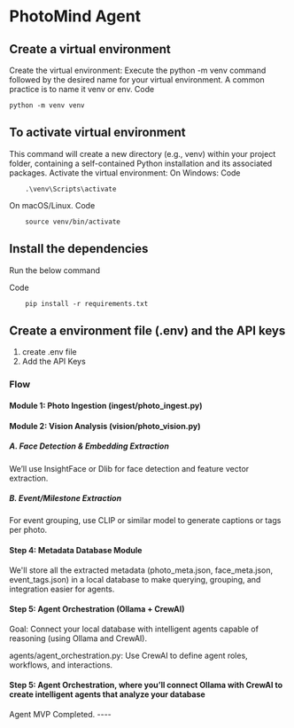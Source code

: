 # PhotoMind Agent

## Create a virtual environment

Create the virtual environment: Execute the python -m venv command followed by the desired name for your virtual environment. A common practice is to name it venv or env. 
Code

    python -m venv venv

## To activate virtual environment

This command will create a new directory (e.g., venv) within your project folder, containing a self-contained Python installation and its associated packages.
Activate the virtual environment:
On Windows:
Code

        .\venv\Scripts\activate
On macOS/Linux.
Code

        source venv/bin/activate

## Install the dependencies

Run the below command

Code

        pip install -r requirements.txt

## Create a environment file (.env) and the API keys

1. create .env file
2. Add the API Keys


### Flow

#### Module 1: Photo Ingestion (ingest/photo_ingest.py)
#### Module 2: Vision Analysis (vision/photo_vision.py)
##### A. Face Detection & Embedding Extraction
We’ll use InsightFace or Dlib for face detection and feature vector extraction.
##### B. Event/Milestone Extraction
For event grouping, use CLIP or similar model to generate captions or tags per photo.
#### Step 4: Metadata Database Module
We'll store all the extracted metadata (photo_meta.json, face_meta.json, event_tags.json) in a local database to make querying, grouping, and integration easier for agents.
#### Step 5: Agent Orchestration (Ollama + CrewAI)
Goal: Connect your local database with intelligent agents capable of reasoning (using Ollama and CrewAI).

agents/agent_orchestration.py: Use CrewAI to define agent roles, workflows, and interactions.
#### Step 5: Agent Orchestration, where you’ll connect Ollama with CrewAI to create intelligent agents that analyze your database
Agent MVP Completed.  ----


